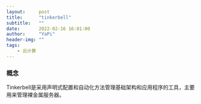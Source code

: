 ```yaml
---
layout:     post
title:      "tinkerbell"
subtitle:   ""
date:       2022-02-16 16:01:00
author:     "YaPi"
header-img: ""
tags:
    - 云计算
---
```


### 概念
Tinkerbell是采用声明式配置和自动化方法管理基础架构和应用程序的工具，主要用来管理裸金属服务器。
